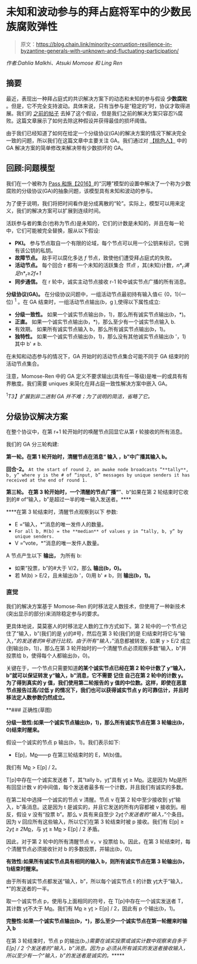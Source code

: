# 未知和波动参与的拜占庭将军中的少数民族腐败弹性

> 原文：<https://blog.chain.link/minority-corruption-resilience-in-byzantine-generals-with-unknown-and-fluctuating-participation/>

*作者:Dahlia Malkhi、Atsuki Momose 和 Ling Ren*

## 摘要

最近，[](https://eprint.iacr.org/2022/404.pdf)表现出一种拜占庭式的共识解决方案下的动态和未知的参与假设 **少数腐败** 。但是，它不完全支持波动。具体来说，只有当参与是“稳定的”时，协议才取得进展。我们的 [之前的帖子](https://blog.chain.link/instant-finality-in-byzantine-atomic-broadcast-under-unknown-dynamic-participation/) 去掉了这个假设，但是我们之前的解决方案只容忍⅓腐败。这篇文章展示了如何去除这种假设并获得最佳的损坏阈值。

由于我们已经知道了如何在给定一个分级协议(GA)的解决方案的情况下解决完全一致的问题，所以我们在这篇文章中主要关注 GA。我们通过对 [【桃色人】](https://eprint.iacr.org/2022/404.pdf) 中的 GA 解决方案的简单修改来解决带有少数损坏的 GA。

## 回顾:问题模型

我们在一个被称为 [Pass 和施【2016】](https://eprint.iacr.org/2016/918.pdf)的“沉睡”模型的设置中解决了一个称为少数腐败的分级协议(GA)的抽象问题，该模型具有未知和波动的参与。

为了便于说明，我们将把时间看作是分成离散的“轮”。实际上，模型可以用来定义，我们的解决方案可以扩展到连续时间。

活跃参与者的集合(也称为节点)是未知的，它们的计数是未知的，并且在每一轮中，它们可能被完全替换，服从以下假设:

*   **PKI。** 参与节点取自一个有限的论域，每个节点可以用一个公钥来标识，它拥有该公钥的私钥。
*   **故障节点。** 敌手可以腐化多达 *f* 节点，致使他们遭受拜占庭式的失败。
*   **活动节点。** 每个回合 r 都有一个未知的活跃集合 *节点* ，其(未知)计数，*n**<sub>r</sub>*满足*n*<sub>r</sub>≥*2f+1*
*   **同步通信。** 在 r 轮中，诚实主动节点接收 r-1 轮中诚实节点广播的所有消息。

**分级协议(GA)。** 在分级协议问题中，一组活动节点最初持有输入值∈ {0，1}(一位) <sup>1</sup> 。在 GA 结束时，一组活动节点输出(b，g ),使得以下属性成立:

*   **分级一致性。** 如果一个诚实节点输出(b，1)，那么所有诚实节点输出(b，*)。
*   **正直。** 如果一个诚实节点输出(b，*)，那么至少有一个诚实节点输入 b. 
*   有效期。 如果所有诚实节点输入 b，那么所有诚实节点输出(b，1)。
*   **独特性。** 如果一个诚实节点输出(b，1)，那么没有其他诚实节点输出(b '，1)其中 b' ≠ b.

在未知和动态参与的情况下，GA 开始时的活动节点集合可能不同于 GA 结束时的活动节点集合。

注意，Momose-Ren 中的 GA 定义不要求输出(具有任一等级)是唯一的或具有有界散度。我们需要 uniques 来简化在拜占庭一致性解决方案中嵌入 GA。

<sup>1</sup>*T3】扩展到非二进制 GA 并不难；为了说明的简洁，省略了它。*

## 分级协议解决方案

在整个协议中，在第 r+1 轮开始时的唤醒节点回显它从第 r 轮接收的所有消息。

我们的 GA 分三轮构建:

**第一轮。在第 1 轮开始时，清醒节点在消息“ **输入** ，b”中广播其输入 b。**

**回合-2。** `At the start of round 2, an awake node broadcasts “**tally**, b, y” where y is the # of “input, b” messages by unique senders it has received at the end of round 1.`

**第三轮。** **在第 3 轮开始时，一个清醒的节点广播“**”、b“如果在第 2 轮结束时它收到的# of“输入，b”是超过一半的唯一输入发送者。****

 ****在第 3 轮结束时，清醒节点观察到以下 参数:

*   E =“输入，*”消息的唯一发件人的数量。
*   `For all b, M(b) = the **median** of values y in “tally, b, y” by unique senders.`
*   V =“vote，*”消息的唯一发件人数量。  

A 节点产生以下 **输出，** 为所有 b:

*   如果“投票，b”的#大于 V/2，那么 **输出(b，0)。**
*   若 M(b) > E/2，且未输出(b '，0)用 b' ≠ b，则 **输出(b，1)。**

### 直觉

我们的解决方案基于 Momose-Ren 的时移法定人数技术，但使用了一种新技术(突出显示的部分)来消除稳定参与的要求。

更具体地说，莫莫塞人的时移法定人数的工作方式如下。第 2 轮中的一个节点记住了“输入，b”(我们的是 y)的#号，然后在第 3 轮(我们的是 E)结束时将它与“输入，*”的发送者的#号进行比较。由于所有“输入，*”消息都被转发，如果 y > E/2 成立(到输出(b，1))，那么在第 3 轮开始时的一个清醒节点必须观察多数“输入，b”并投票给 b，使得每个人都输出(b，0)。

关键在于，一个节点只需要知道**的某个诚实节点已经在第 2 轮中计数了 y“输入，b”就可以保证转发 y“输入，b”消息，它不需要 **记住** 自己在第 2 轮中的计数 y。为了得到真实的 y 值，我们使用第二轮报告的 y 值的中位数。这样，即使在恶意节点报告过高/过低 y 的情况下，我们也可以获得诚实节点 y 的可靠估计，并且时移法定人数参数仍然成立。**

 **### 正确性(草图)

**分级一致性:如果一个诚实节点输出(b，1)，那么所有诚实节点在第 3 轮输出(b，0)结束时醒来。**

假设一个诚实的节点 p 输出(b，1)。我们表示如下:

*   E[p]，M[p](b)——p 在第三轮结束时的 E，M(b)值。

我们有 M[p](b) > E[p] / 2。

T[p]中存在一个诚实发送者 T，其“tally b，y[t](b)”具有 y[t](b) ≥ M[p](b)。这是因为 M[p](b)是所有回显计数 v 的中间值，每个发送者最多有一个计数，并且我们有诚实的多数。

在第二轮中选择一个诚实的节点 v 清醒。节点 v 在第 2 轮中至少接收到 y[t](b)“输入，b”条消息。这是因为 t 是诚实的，并且它发送的所有内容都被 v 接收到。相反，假设 v 没有“投票 b”。那么 v 具有来自至少 2*y[t](b)个发送者的“输入，*”个条目。因为 v 回应所有这些输入，所以它们在第 3 轮结束时被 p 接收。我们有 E[p] ≥ 2*y[t](b) ≥ 2*M[p](b)，与 y[t](b) ≥ M[p](b) > E[p] / 2 矛盾。

因此，对于第 2 轮中的所有清醒节点 v，v 投票给 b。因此，在第 3 轮结束时，每个清醒节点必须接收针对 b 的多数投票，并输出(b，0)。

**有效性:如果所有诚实节点具有相同的输入 b，则所有诚实节点在第 3 轮输出(b，1)结束时醒来。**

由于所有诚实节点都发送“输入，b”，所以每个诚实节点 t 的计数 y[t](b)大于“输入，*”的发送者的一半。

取一个诚实节点 p，使用与上面相同的符号，在 T[p]中存在一个诚实发送者 T，其计数 y[t](b)不大于 M[p](b)。我们有 M[p](b) ≥ y[t](b) > E[p] / 2，因此有 p 个输出(b，1)。

**完整性:如果一个诚实节点输出(b，*)，那么至少一个诚实节点在第一轮醒来时输入 b**

在第 3 轮结束时，节点 p 的输出(b，*)需要在诚实投票或诚实计数中观察来自多于 E[p] / 2 个发送者的“输入，b”消息。因为 p 必须从所有诚实的发送者接收输入，所以至少有一个“输入，b”的发送者是诚实的。******